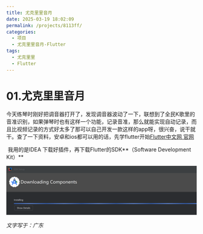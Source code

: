 ```yaml
---
title: 尤克里里音月
date: 2025-03-19 18:02:09
permalink: /projects/8113ff/
categories:
  - 项目
  - 尤克里里音月-Flutter
tags:
  - 尤克里里
  - Flutter
---
```



# 01.尤克里里音月

​	今天练琴时刚好把调音器打开了，发现调音器波动了一下，联想到了全民K歌里的音准识别，如果弹琴时也有这样一个功能，记录音准，那么就能实现自动记录，而且比视频记录的方式好太多了
​	那可以自己开发一款这样的app呀，很兴奋，说干就干。查了一下资料，安卓和ios都可以用的话，先学flutter开始[Flutter中文网 官网](https://flutter.p2hp.com/)

​	我用的是IDEA 下载好插件，再下载Flutter的SDK**（Software Development Kit）**

![image-20250319183935872](../../.vuepress/public/blog_images/image-20250319183935872.png)

*文字写于：广东*